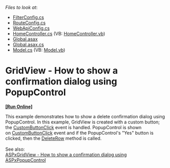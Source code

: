 <!-- default file list -->
*Files to look at*:

* [FilterConfig.cs](./CS/GridViewBatchEdit/App_Start/FilterConfig.cs)
* [RouteConfig.cs](./CS/GridViewBatchEdit/App_Start/RouteConfig.cs)
* [WebApiConfig.cs](./CS/GridViewBatchEdit/App_Start/WebApiConfig.cs)
* [HomeController.cs](./CS/GridViewBatchEdit/Controllers/HomeController.cs) (VB: [HomeController.vb](./VB/GridViewBatchEdit/Controllers/HomeController.vb))
* [Global.asax](./CS/GridViewBatchEdit/Global.asax)
* [Global.asax.cs](./CS/GridViewBatchEdit/Global.asax.cs)
* [Model.cs](./CS/GridViewBatchEdit/Models/Model.cs) (VB: [Model.vb](./VB/GridViewBatchEdit/Models/Model.vb))
<!-- default file list end -->
# GridView - How to show a confirmation dialog using PopupControl
<!-- run online -->
**[[Run Online]](https://codecentral.devexpress.com/t116360/)**
<!-- run online end -->


This example demonstrates how to show a delete confirmation dialog using PopupControl. In this example, GridView is created with a custom button; the <a href="https://documentation.devexpress.com/#AspNet/DevExpressWebASPxGridViewScriptsASPxClientGridView_CustomButtonClicktopic">CustomButtonClick</a> event is handled. PopupControl is shown on <a href="https://documentation.devexpress.com/#AspNet/DevExpressWebASPxGridViewScriptsASPxClientGridView_CustomButtonClicktopic">CustomButtonClick</a> event and if the PopupControl's "Yes" button is clicked, then the <a href="https://documentation.devexpress.com/#AspNet/DevExpressWebASPxGridViewScriptsASPxClientGridView_DeleteRowtopic">DeleteRow</a> method is called.<br /><br />See also:<br /><a href="https://www.devexpress.com/Support/Center/p/T103862">ASPxGridView - How to show a confirmation dialog using ASPxPopupControl</a> 

<br/>


